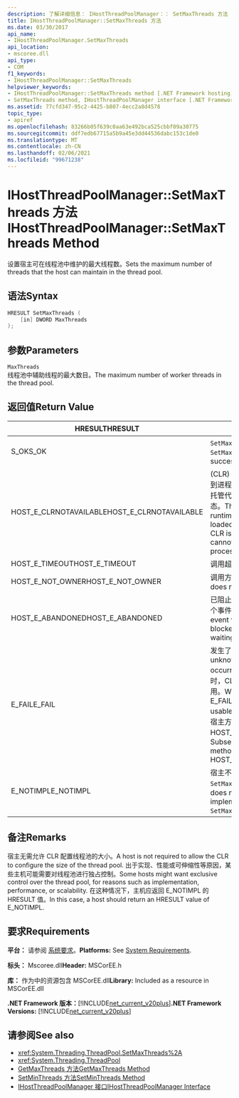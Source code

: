 ```yaml
---
description: 了解详细信息： IHostThreadPoolManager：： SetMaxThreads 方法
title: IHostThreadPoolManager::SetMaxThreads 方法
ms.date: 03/30/2017
api_name:
- IHostThreadPoolManager.SetMaxThreads
api_location:
- mscoree.dll
api_type:
- COM
f1_keywords:
- IHostThreadPoolManager::SetMaxThreads
helpviewer_keywords:
- IHostThreadPoolManager::SetMaxThreads method [.NET Framework hosting]
- SetMaxThreads method, IHostThreadPoolManager interface [.NET Framework hosting]
ms.assetid: 77cfd347-95c2-4425-b807-4ecc2a8d4578
topic_type:
- apiref
ms.openlocfilehash: 83266b05f639c0aa63e492bca525cbbf09a30775
ms.sourcegitcommit: ddf7edb67715a5b9a45e3dd44536dabc153c1de0
ms.translationtype: MT
ms.contentlocale: zh-CN
ms.lasthandoff: 02/06/2021
ms.locfileid: "99671238"
---
```

# <a name="ihostthreadpoolmanagersetmaxthreads-method"></a><span data-ttu-id="a9f5d-103">IHostThreadPoolManager::SetMaxThreads 方法</span><span class="sxs-lookup"><span data-stu-id="a9f5d-103">IHostThreadPoolManager::SetMaxThreads Method</span></span>

<span data-ttu-id="a9f5d-104">设置宿主可在线程池中维护的最大线程数。</span><span class="sxs-lookup"><span data-stu-id="a9f5d-104">Sets the maximum number of threads that the host can maintain in the thread pool.</span></span>  
  
## <a name="syntax"></a><span data-ttu-id="a9f5d-105">语法</span><span class="sxs-lookup"><span data-stu-id="a9f5d-105">Syntax</span></span>  
  
```cpp  
HRESULT SetMaxThreads (  
    [in] DWORD MaxThreads  
);  
```  
  
## <a name="parameters"></a><span data-ttu-id="a9f5d-106">参数</span><span class="sxs-lookup"><span data-stu-id="a9f5d-106">Parameters</span></span>  

 `MaxThreads`  
 <span data-ttu-id="a9f5d-107">线程池中辅助线程的最大数目。</span><span class="sxs-lookup"><span data-stu-id="a9f5d-107">The maximum number of worker threads in the thread pool.</span></span>  
  
## <a name="return-value"></a><span data-ttu-id="a9f5d-108">返回值</span><span class="sxs-lookup"><span data-stu-id="a9f5d-108">Return Value</span></span>  
  
|<span data-ttu-id="a9f5d-109">HRESULT</span><span class="sxs-lookup"><span data-stu-id="a9f5d-109">HRESULT</span></span>|<span data-ttu-id="a9f5d-110">说明</span><span class="sxs-lookup"><span data-stu-id="a9f5d-110">Description</span></span>|  
|-------------|-----------------|  
|<span data-ttu-id="a9f5d-111">S_OK</span><span class="sxs-lookup"><span data-stu-id="a9f5d-111">S_OK</span></span>|<span data-ttu-id="a9f5d-112">`SetMaxThreads` 已成功返回。</span><span class="sxs-lookup"><span data-stu-id="a9f5d-112">`SetMaxThreads` returned successfully.</span></span>|  
|<span data-ttu-id="a9f5d-113">HOST_E_CLRNOTAVAILABLE</span><span class="sxs-lookup"><span data-stu-id="a9f5d-113">HOST_E_CLRNOTAVAILABLE</span></span>|<span data-ttu-id="a9f5d-114"> (CLR) 的公共语言运行时未加载到进程中，或 CLR 处于无法运行托管代码或成功处理调用的状态。</span><span class="sxs-lookup"><span data-stu-id="a9f5d-114">The common language runtime (CLR) has not been loaded into a process, or the CLR is in a state in which it cannot run managed code or process the call successfully.</span></span>|  
|<span data-ttu-id="a9f5d-115">HOST_E_TIMEOUT</span><span class="sxs-lookup"><span data-stu-id="a9f5d-115">HOST_E_TIMEOUT</span></span>|<span data-ttu-id="a9f5d-116">调用超时。</span><span class="sxs-lookup"><span data-stu-id="a9f5d-116">The call timed out.</span></span>|  
|<span data-ttu-id="a9f5d-117">HOST_E_NOT_OWNER</span><span class="sxs-lookup"><span data-stu-id="a9f5d-117">HOST_E_NOT_OWNER</span></span>|<span data-ttu-id="a9f5d-118">调用方不拥有该锁。</span><span class="sxs-lookup"><span data-stu-id="a9f5d-118">The caller does not own the lock.</span></span>|  
|<span data-ttu-id="a9f5d-119">HOST_E_ABANDONED</span><span class="sxs-lookup"><span data-stu-id="a9f5d-119">HOST_E_ABANDONED</span></span>|<span data-ttu-id="a9f5d-120">已阻止的线程或纤程正在等待某个事件时，该事件被取消。</span><span class="sxs-lookup"><span data-stu-id="a9f5d-120">An event was canceled while a blocked thread or fiber was waiting on it.</span></span>|  
|<span data-ttu-id="a9f5d-121">E_FAIL</span><span class="sxs-lookup"><span data-stu-id="a9f5d-121">E_FAIL</span></span>|<span data-ttu-id="a9f5d-122">发生了未知的灾难性故障。</span><span class="sxs-lookup"><span data-stu-id="a9f5d-122">An unknown, catastrophic failure occurred.</span></span> <span data-ttu-id="a9f5d-123">当方法返回 E_FAIL 时，CLR 在该进程内将不再可用。</span><span class="sxs-lookup"><span data-stu-id="a9f5d-123">When a method returns E_FAIL, the CLR is no longer usable within the process.</span></span> <span data-ttu-id="a9f5d-124">对宿主方法的后续调用会返回 HOST_E_CLRNOTAVAILABLE。</span><span class="sxs-lookup"><span data-stu-id="a9f5d-124">Subsequent calls to hosting methods return HOST_E_CLRNOTAVAILABLE.</span></span>|  
|<span data-ttu-id="a9f5d-125">E_NOTIMPL</span><span class="sxs-lookup"><span data-stu-id="a9f5d-125">E_NOTIMPL</span></span>|<span data-ttu-id="a9f5d-126">宿主不提供的实现 `SetMaxThreads` 。</span><span class="sxs-lookup"><span data-stu-id="a9f5d-126">The host does not provide an implementation of `SetMaxThreads`.</span></span>|  
  
## <a name="remarks"></a><span data-ttu-id="a9f5d-127">备注</span><span class="sxs-lookup"><span data-stu-id="a9f5d-127">Remarks</span></span>  

 <span data-ttu-id="a9f5d-128">宿主无需允许 CLR 配置线程池的大小。</span><span class="sxs-lookup"><span data-stu-id="a9f5d-128">A host is not required to allow the CLR to configure the size of the thread pool.</span></span> <span data-ttu-id="a9f5d-129">出于实现、性能或可伸缩性等原因，某些主机可能需要对线程池进行独占控制。</span><span class="sxs-lookup"><span data-stu-id="a9f5d-129">Some hosts might want exclusive control over the thread pool, for reasons such as implementation, performance, or scalability.</span></span> <span data-ttu-id="a9f5d-130">在这种情况下，主机应返回 E_NOTIMPL 的 HRESULT 值。</span><span class="sxs-lookup"><span data-stu-id="a9f5d-130">In this case, a host should return an HRESULT value of E_NOTIMPL.</span></span>  
  
## <a name="requirements"></a><span data-ttu-id="a9f5d-131">要求</span><span class="sxs-lookup"><span data-stu-id="a9f5d-131">Requirements</span></span>  

 <span data-ttu-id="a9f5d-132">**平台：** 请参阅 [系统要求](../../get-started/system-requirements.md)。</span><span class="sxs-lookup"><span data-stu-id="a9f5d-132">**Platforms:** See [System Requirements](../../get-started/system-requirements.md).</span></span>  
  
 <span data-ttu-id="a9f5d-133">**标头：** Mscoree.dll</span><span class="sxs-lookup"><span data-stu-id="a9f5d-133">**Header:** MSCorEE.h</span></span>  
  
 <span data-ttu-id="a9f5d-134">**库：** 作为中的资源包含 MSCorEE.dll</span><span class="sxs-lookup"><span data-stu-id="a9f5d-134">**Library:** Included as a resource in MSCorEE.dll</span></span>  
  
 <span data-ttu-id="a9f5d-135">**.NET Framework 版本：**[!INCLUDE[net_current_v20plus](../../../../includes/net-current-v20plus-md.md)]</span><span class="sxs-lookup"><span data-stu-id="a9f5d-135">**.NET Framework Versions:** [!INCLUDE[net_current_v20plus](../../../../includes/net-current-v20plus-md.md)]</span></span>  
  
## <a name="see-also"></a><span data-ttu-id="a9f5d-136">请参阅</span><span class="sxs-lookup"><span data-stu-id="a9f5d-136">See also</span></span>

- <xref:System.Threading.ThreadPool.SetMaxThreads%2A>
- <xref:System.Threading.ThreadPool>
- [<span data-ttu-id="a9f5d-137">GetMaxThreads 方法</span><span class="sxs-lookup"><span data-stu-id="a9f5d-137">GetMaxThreads Method</span></span>](ihostthreadpoolmanager-getmaxthreads-method.md)
- [<span data-ttu-id="a9f5d-138">SetMinThreads 方法</span><span class="sxs-lookup"><span data-stu-id="a9f5d-138">SetMinThreads Method</span></span>](ihostthreadpoolmanager-setminthreads-method.md)
- [<span data-ttu-id="a9f5d-139">IHostThreadPoolManager 接口</span><span class="sxs-lookup"><span data-stu-id="a9f5d-139">IHostThreadPoolManager Interface</span></span>](ihostthreadpoolmanager-interface.md)
